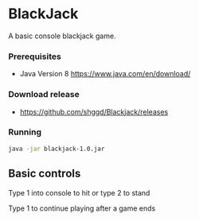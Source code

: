 # BlackJack

A basic console blackjack game.


### Prerequisites

- Java Version 8
https://www.java.com/en/download/


### Download release
- https://github.com/shggd/Blackjack/releases


### Running 
```bash
java -jar blackjack-1.0.jar
```


## Basic controls
Type 1 into console to hit or type 2 to stand

Type 1 to continue playing after a game ends
